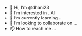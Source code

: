 - 👋 Hi, I’m @dhani23
- 👀 I’m interested in ..AI
- 🌱 I’m currently learning ..
- 💞️ I’m looking to collaborate on ...
- 📫 How to reach me ...

<!---
dhani23/dhani23 is a ✨ special ✨ repository because its `README.md` (this file) appears on your GitHub profile.
You can click the Preview link to take a look at your changes.
--->
